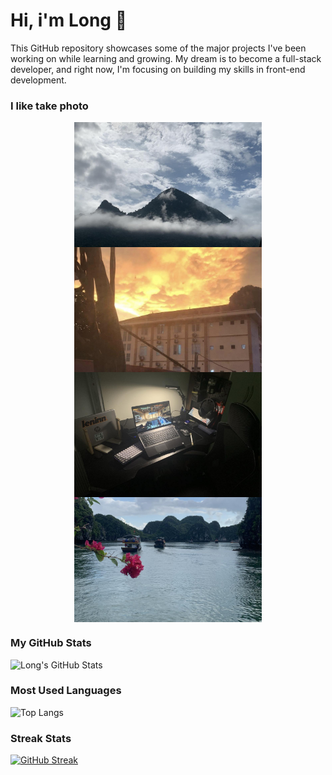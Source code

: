 # Hi, i'm Long 👋

This GitHub repository showcases some of the major projects I've been working on while learning and growing. My dream is to become a full-stack developer, and right now, I'm focusing on building my skills in front-end development.

### I like take photo
<div align="center">
  <div style="display: flex; justify-content: space-around; flex-wrap: wrap;">
    <img src="./Image/scene1.jpg" alt="Scene 1" width="300px" height="200px" style="object-fit: cover;"/>
    <img src="./Image/scene2.jpg" alt="Scene 2" width="300px" height="200px" style="object-fit: cover;"/>
    <img src="./Image/scene3.jpg" alt="Scene 3" width="300px" height="200px" style="object-fit: cover;"/>
    <img src="./Image/scene4.jpg" alt="Scene 4" width="300px" height="200px" style="object-fit: cover;"/>
  </div>
</div>

### My GitHub Stats
  ![Long's GitHub Stats](https://github-readme-stats.vercel.app/api?username=m4l0n6&show_icons=true&theme=blue-navy)
  
  ### Most Used Languages
  ![Top Langs](https://github-readme-stats.vercel.app/api/top-langs/?username=m4l0n6&layout=compact)
  
### Streak Stats
  [![GitHub Streak](http://github-readme-streak-stats.herokuapp.com?user=m4l0n6&theme=blue-navy&hide_border=true&locale=en&date_format=j%2Fn%5B%2FY%5D)](https://git.io/streak-stats)


